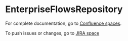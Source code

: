 # EnterpriseFlowsRepository

For complete documentation, go to [Confluence spaces](https://enterpriseflowsrepository.atlassian.net/wiki/spaces/WELCOME/overview).

To push issues or changes, go to [JIRA space](https://enterpriseflowsrepository.atlassian.net/browse/ISSUES)
